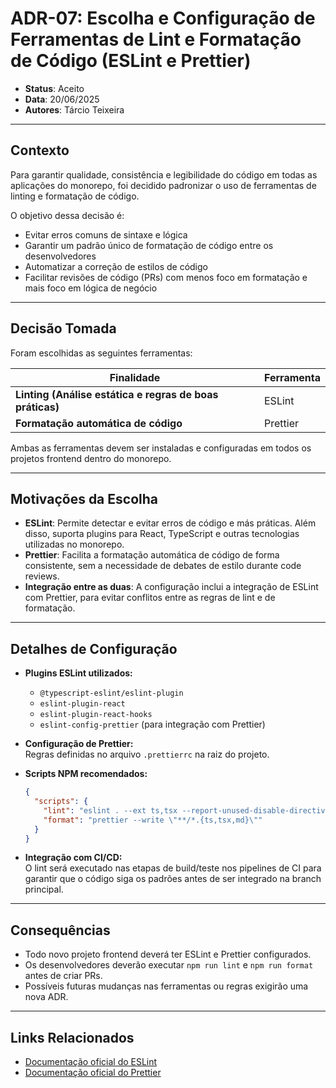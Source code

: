 
# ADR-07: Escolha e Configuração de Ferramentas de Lint e Formatação de Código (ESLint e Prettier)

- **Status**: Aceito  
- **Data**: 20/06/2025  
- **Autores**: Tárcio Teixeira  

---

## Contexto

Para garantir qualidade, consistência e legibilidade do código em todas as aplicações do monorepo, foi decidido padronizar o uso de ferramentas de linting e formatação de código.

O objetivo dessa decisão é:

- Evitar erros comuns de sintaxe e lógica
- Garantir um padrão único de formatação de código entre os desenvolvedores
- Automatizar a correção de estilos de código
- Facilitar revisões de código (PRs) com menos foco em formatação e mais foco em lógica de negócio

---

## Decisão Tomada

Foram escolhidas as seguintes ferramentas:

| Finalidade                  | Ferramenta        |
|-----------------------------|-------------------|
| **Linting (Análise estática e regras de boas práticas)** | ESLint |
| **Formatação automática de código** | Prettier |

Ambas as ferramentas devem ser instaladas e configuradas em todos os projetos frontend dentro do monorepo.

---

## Motivações da Escolha

- **ESLint**: Permite detectar e evitar erros de código e más práticas. Além disso, suporta plugins para React, TypeScript e outras tecnologias utilizadas no monorepo.
- **Prettier**: Facilita a formatação automática de código de forma consistente, sem a necessidade de debates de estilo durante code reviews.
- **Integração entre as duas**: A configuração inclui a integração de ESLint com Prettier, para evitar conflitos entre as regras de lint e de formatação.

---

## Detalhes de Configuração

- **Plugins ESLint utilizados:**  
  - `@typescript-eslint/eslint-plugin`
  - `eslint-plugin-react`
  - `eslint-plugin-react-hooks`
  - `eslint-config-prettier` (para integração com Prettier)

- **Configuração de Prettier:**  
  Regras definidas no arquivo `.prettierrc` na raiz do projeto.

- **Scripts NPM recomendados:**  
  ```json
  {
    "scripts": {
      "lint": "eslint . --ext ts,tsx --report-unused-disable-directives --max-warnings 0",
      "format": "prettier --write \"**/*.{ts,tsx,md}\""
    }
  }
  ```

- **Integração com CI/CD:**  
  O lint será executado nas etapas de build/teste nos pipelines de CI para garantir que o código siga os padrões antes de ser integrado na branch principal.

---

## Consequências

- Todo novo projeto frontend deverá ter ESLint e Prettier configurados.
- Os desenvolvedores deverão executar `npm run lint` e `npm run format` antes de criar PRs.
- Possíveis futuras mudanças nas ferramentas ou regras exigirão uma nova ADR.

---

## Links Relacionados

- [Documentação oficial do ESLint](https://eslint.org/)
- [Documentação oficial do Prettier](https://prettier.io/)
